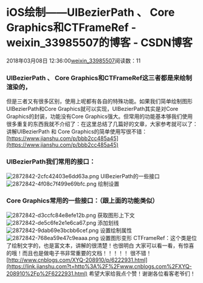 # iOS绘制——UIBezierPath 、 Core Graphics和CTFrameRef - weixin_33985507的博客 - CSDN博客
2018年03月08日 12:36:00[weixin_33985507](https://me.csdn.net/weixin_33985507)阅读数：11
### UIBezierPath 、 Core Graphics和CTFrameRef这三者都是来绘制渲染的，
但是三者又有很多区别，使用上呢都有各自的特殊功能。如果我们简单绘制图形UIBezierPath和Core Graphics就可以实现，UIBezierPath其实是对Core Graphics的封装，功能没有Core Graphics强大。但常用的功能基本够我们使用
很多重复的东西我就不介绍了：在这里总结了几篇好的文章，大家参考就可以了：
讲解UIBezierPath 和 Core Graphics的简单使用写很不错：[https://www.jianshu.com/p/bbb2cc485a45](https://www.jianshu.com/p/bbb2cc485a45)
### **UIBezierPath我们常用的接口：**
> 
![2872842-2cfc42403e6dd63a.png](https://upload-images.jianshu.io/upload_images/2872842-2cfc42403e6dd63a.png)
UIBezierPath的一些接口
![2872842-4f08c7f499e69bfc.png](https://upload-images.jianshu.io/upload_images/2872842-4f08c7f499e69bfc.png)
绘制设置
### **Core Graphics常用的一些接口：（跟上面的功能类似）**
![2872842-d3ccfc84e8efe12b.png](https://upload-images.jianshu.io/upload_images/2872842-d3ccfc84e8efe12b.png)
获取图形上下文
![2872842-de5c6fe2e1e6ca67.png](https://upload-images.jianshu.io/upload_images/2872842-de5c6fe2e1e6ca67.png)
添加划线
![2872842-9dab69e3bcbb6cef.png](https://upload-images.jianshu.io/upload_images/2872842-9dab69e3bcbb6cef.png)
设置绘制属性
![2872842-768ea59e47c9eaaa.png](https://upload-images.jianshu.io/upload_images/2872842-768ea59e47c9eaaa.png)
设置图形变形
CTFrameRef：这个类是位了绘制文字的，也是富文本，讲解的很清楚！也很明白
大家可以看一看，有惊喜的哦！而且也是做电子书非常重要的文档！！！！！
很不错！[http://www.cnblogs.com/XYQ-208910/p/6222931.html](https://link.jianshu.com?t=http%3A%2F%2Fwww.cnblogs.com%2FXYQ-208910%2Fp%2F6222931.html)
希望大家给我点个赞！谢谢各位看客老爷们！

